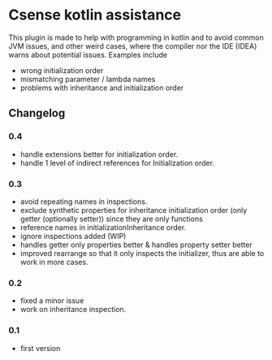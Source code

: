 # Csense kotlin assistance 
This plugin is made to help with programming in kotlin and to avoid common JVM issues, and other weird cases, where the compiler nor the IDE (IDEA) warns about potential issues.
Examples include
 - wrong initialization order
 - mismatching parameter / lambda names
 - problems with inheritance and initialization order


## Changelog

### 0.4
- handle extensions better for initialization order.
- handle 1 level of indirect references for Initialization order.


### 0.3
- avoid repeating names in inspections.
- exclude synthetic properties for inheritance initialization order (only getter (optionally setter)) since they are only functions
- reference names in initializationInheritance order.
- ignore inspections added (WIP)
- handles getter only properties better & handles property setter better
- improved rearrange so that it only inspects the initializer, thus are able to work in more cases.  


### 0.2
- fixed a minor issue
- work on inheritance inspection.

### 0.1 
- first version 